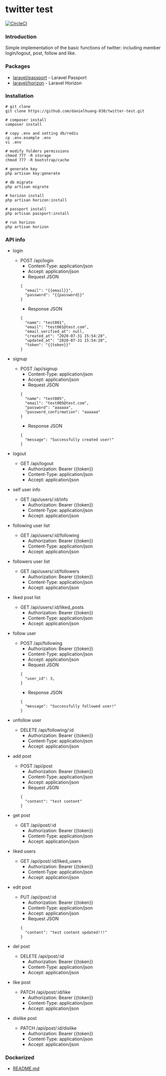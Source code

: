 # twitter test
[![CircleCI](https://circleci.com/gh/danielhuang-030/twitter-test/tree/master.svg?style=svg)](https://circleci.com/gh/danielhuang-030/twitter-test/tree/master)

### Introduction
Simple implementation of the basic functions of twitter: including member login/logout, post, follow and like.

### Packages
- [laravel/passport](https://github.com/laravel/passport) - Laravel Passport
- [laravel/horizon](https://github.com/laravel/horizon) - Laravel Horizon

### Installation

```shell
# git clone
git clone https://github.com/danielhuang-030/twitter-test.git

# composer install
composer install

# copy .env and setting db/redis
cp .env.example .env
vi .env

# modify folders permissions
chmod 777 -R storage
chmod 777 -R bootstrap/cache

# generate key
php artisan key:generate

# db migrate
php artisan migrate

# horizon install
php artisan horizon:install

# passport install
php artisan passport:install

# run horizon
php artisan horizon

```

### API info

* login
  * POST /api/login
    * Content-Type: application/json
    * Accept: application/json
    * Request JSON
    ```
    {
      "email": "{{email}}",
      "password": "{{password}}"
    }
    ```
    * Response JSON
    ```
    {
      "name": "test001",
      "email": "test001@test.com",
      "email_verified_at": null,
      "created_at": "2020-07-31 15:54:28",
      "updated_at": "2020-07-31 15:54:28",
      "token": "{{token}}"
    }
    ```

* signup
  * POST /api/signup
    * Content-Type: application/json
    * Accept: application/json
    * Request JSON
    ```
    {
      "name": "test005",
      "email": "test005@test.com",
      "password": "aaaaaa",
      "password_confirmation": "aaaaaa"
    }
    ```
    * Response JSON
    ```
    {
      "message": "Successfully created user!"
    }
    ```

* logout
  * GET /api/logout
    * Authorization: Bearer {{token}}
    * Content-Type: application/json
    * Accept: application/json

* self user info
  * GET /api/users/:id/info
    * Authorization: Bearer {{token}}
    * Content-Type: application/json
    * Accept: application/json

* following user list
  * GET /api/users/:id/following
    * Authorization: Bearer {{token}}
    * Content-Type: application/json
    * Accept: application/json

* followers user list
  * GET /api/users/:id/followers
    * Authorization: Bearer {{token}}
    * Content-Type: application/json
    * Accept: application/json

* liked post list
  * GET /api/users/:id/liked_posts
    * Authorization: Bearer {{token}}
    * Content-Type: application/json
    * Accept: application/json

* follow user
  * POST /api/following
    * Authorization: Bearer {{token}}
    * Content-Type: application/json
    * Accept: application/json
    * Request JSON
    ```
    {
      "user_id": 3,
    }
    ```
    * Response JSON
    ```
    {
      "message": "Successfully followed user!"
    }
    ```

* unfollow user
  * DELETE /api/following/:id
    * Authorization: Bearer {{token}}
    * Content-Type: application/json
    * Accept: application/json

* add post
  * POST /api/post
    * Authorization: Bearer {{token}}
    * Content-Type: application/json
    * Accept: application/json
    * Request JSON
    ```
    {
      "content": "test content"
    }
    ```

* get post
  * GET /api/post/:id
    * Authorization: Bearer {{token}}
    * Content-Type: application/json
    * Accept: application/json

* liked users
  * GET /api/post/:id/liked_users
    * Authorization: Bearer {{token}}
    * Content-Type: application/json
    * Accept: application/json

* edit post
  * PUT /api/post/:id
    * Authorization: Bearer {{token}}
    * Content-Type: application/json
    * Accept: application/json
    * Request JSON
    ```
    {
      "content": "test content updated!!!"
    }
    ```

* del post
  * DELETE /api/post/:id
    * Authorization: Bearer {{token}}
    * Content-Type: application/json
    * Accept: application/json

* like post
  * PATCH /api/post/:id/like
    * Authorization: Bearer {{token}}
    * Content-Type: application/json
    * Accept: application/json

* dislike post
  * PATCH /api/post/:id/dislike
    * Authorization: Bearer {{token}}
    * Content-Type: application/json
    * Accept: application/json

### Dockerized
- [README.md](https://github.com/danielhuang-030/twitter-test/blob/master/dockerize/README.md)